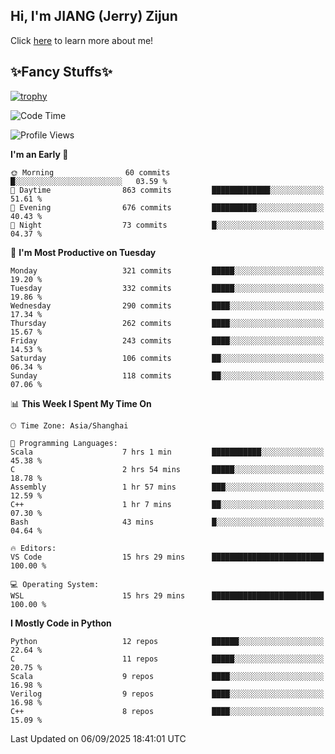 ## Hi, I'm JIANG (Jerry) Zijun

Click [here](https://jzjerry.github.io/about/) to learn more about me!

## ✨Fancy Stuffs✨
[![trophy](https://github-profile-trophy.vercel.app/?username=jzjerry&theme=onedark)](https://github.com/ryo-ma/github-profile-trophy)
<!--START_SECTION:waka-->
![Code Time](http://img.shields.io/badge/Code%20Time-1%2C499%20hrs%2055%20mins-blue)

![Profile Views](http://img.shields.io/badge/Profile%20Views-0-blue)

**I'm an Early 🐤** 

```text
🌞 Morning                60 commits          █░░░░░░░░░░░░░░░░░░░░░░░░   03.59 % 
🌆 Daytime                863 commits         █████████████░░░░░░░░░░░░   51.61 % 
🌃 Evening                676 commits         ██████████░░░░░░░░░░░░░░░   40.43 % 
🌙 Night                  73 commits          █░░░░░░░░░░░░░░░░░░░░░░░░   04.37 % 
```
📅 **I'm Most Productive on Tuesday** 

```text
Monday                   321 commits         █████░░░░░░░░░░░░░░░░░░░░   19.20 % 
Tuesday                  332 commits         █████░░░░░░░░░░░░░░░░░░░░   19.86 % 
Wednesday                290 commits         ████░░░░░░░░░░░░░░░░░░░░░   17.34 % 
Thursday                 262 commits         ████░░░░░░░░░░░░░░░░░░░░░   15.67 % 
Friday                   243 commits         ████░░░░░░░░░░░░░░░░░░░░░   14.53 % 
Saturday                 106 commits         ██░░░░░░░░░░░░░░░░░░░░░░░   06.34 % 
Sunday                   118 commits         ██░░░░░░░░░░░░░░░░░░░░░░░   07.06 % 
```


📊 **This Week I Spent My Time On** 

```text
🕑︎ Time Zone: Asia/Shanghai

💬 Programming Languages: 
Scala                    7 hrs 1 min         ███████████░░░░░░░░░░░░░░   45.38 % 
C                        2 hrs 54 mins       █████░░░░░░░░░░░░░░░░░░░░   18.78 % 
Assembly                 1 hr 57 mins        ███░░░░░░░░░░░░░░░░░░░░░░   12.59 % 
C++                      1 hr 7 mins         ██░░░░░░░░░░░░░░░░░░░░░░░   07.30 % 
Bash                     43 mins             █░░░░░░░░░░░░░░░░░░░░░░░░   04.64 % 

🔥 Editors: 
VS Code                  15 hrs 29 mins      █████████████████████████   100.00 % 

💻 Operating System: 
WSL                      15 hrs 29 mins      █████████████████████████   100.00 % 
```

**I Mostly Code in Python** 

```text
Python                   12 repos            ██████░░░░░░░░░░░░░░░░░░░   22.64 % 
C                        11 repos            █████░░░░░░░░░░░░░░░░░░░░   20.75 % 
Scala                    9 repos             ████░░░░░░░░░░░░░░░░░░░░░   16.98 % 
Verilog                  9 repos             ████░░░░░░░░░░░░░░░░░░░░░   16.98 % 
C++                      8 repos             ████░░░░░░░░░░░░░░░░░░░░░   15.09 % 
```




 Last Updated on 06/09/2025 18:41:01 UTC
<!--END_SECTION:waka-->

